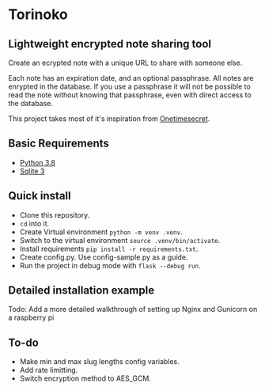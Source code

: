 # Torinoko

## Lightweight encrypted note sharing tool

Create an ecrypted note with a unique URL to share with someone else. 

Each note has an expiration date, and an optional passphrase. All notes are enrypted in the database. If you use a passphrase it will not be possible to read the note without knowing that passphrase, even with direct access to the database.

This project takes most of it's inspiration from [Onetimesecret](https://onetimesecret.com).


## Basic Requirements

* [Python 3.8](https://www.python.org)
* [Sqlite 3](https://sqlite.org)


## Quick install

* Clone this repository.
* `cd` into it.
* Create Virtual environment `python -m venv .venv`.
* Switch to the virtual environment `source .venv/bin/activate`.
* Install requirements `pip install -r requirements.txt`.
* Create config.py. Use config-sample.py as a guide.
* Run the project in debug mode with `flask --debug run`.


## Detailed installation example

Todo: Add a more detailed walkthrough of setting up Nginx and Gunicorn on a raspberry pi

## To-do

 * Make min and max slug lengths config variables.
 * Add rate limitting.
 * Switch encryption method to AES_GCM.